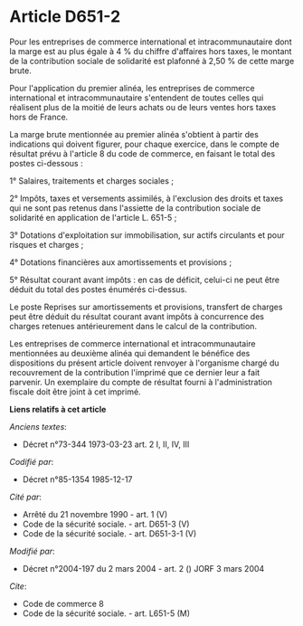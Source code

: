 # Article D651-2

Pour les entreprises de commerce international et intracommunautaire dont la marge est au plus égale à 4 % du chiffre
d'affaires hors taxes, le montant de la contribution sociale de solidarité est plafonné à 2,50 % de cette marge brute.

Pour l'application du premier alinéa, les entreprises de commerce international et intracommunautaire s'entendent de toutes
celles qui réalisent plus de la moitié de leurs achats ou de leurs ventes hors taxes hors de France.

La marge brute mentionnée au premier alinéa s'obtient à partir des indications qui doivent figurer, pour chaque exercice,
dans le compte de résultat prévu à l'article 8 du code de commerce, en faisant le total des postes ci-dessous :

1° Salaires, traitements et charges sociales ;

2° Impôts, taxes et versements assimilés, à l'exclusion des droits et taxes qui ne sont pas retenus dans l'assiette de la
contribution sociale de solidarité en application de l'article L. 651-5 ;

3° Dotations d'exploitation sur immobilisation, sur actifs circulants et pour risques et charges ;

4° Dotations financières aux amortissements et provisions ;

5° Résultat courant avant impôts : en cas de déficit, celui-ci ne peut être déduit du total des postes énumérés ci-dessus.

Le poste Reprises sur amortissements et provisions, transfert de charges peut être déduit du résultat courant avant impôts à
concurrence des charges retenues antérieurement dans le calcul de la contribution.

Les entreprises de commerce international et intracommunautaire mentionnées au deuxième alinéa qui demandent le bénéfice des
dispositions du présent article doivent renvoyer à l'organisme chargé du recouvrement de la contribution l'imprimé que ce
dernier leur a fait parvenir. Un exemplaire du compte de résultat fourni à l'administration fiscale doit être joint à cet
imprimé.

**Liens relatifs à cet article**

_Anciens textes_:

  - Décret n°73-344 1973-03-23 art. 2 I, II, IV, III

_Codifié par_:

  - Décret n°85-1354 1985-12-17

_Cité par_:

  - Arrêté du 21 novembre 1990 - art. 1 (V)
  - Code de la sécurité sociale. - art. D651-3 (V)
  - Code de la sécurité sociale. - art. D651-3-1 (V)

_Modifié par_:

  - Décret n°2004-197 du 2 mars 2004 - art. 2 () JORF 3 mars 2004

_Cite_:

  - Code de commerce 8
  - Code de la sécurité sociale. - art. L651-5 (M)
